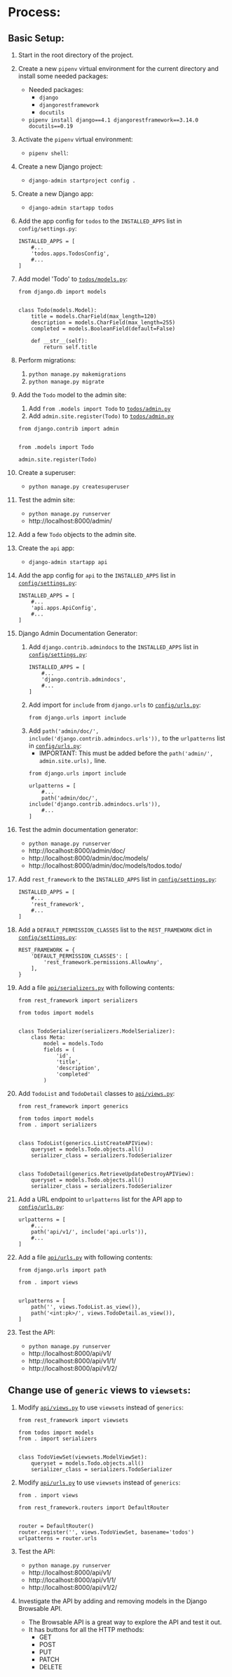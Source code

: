 # Process:

## Basic Setup:

1. Start in the root directory of the project.

1. Create a new `pipenv` virtual environment for the current directory and install some needed packages:
    * Needed packages:
        * `django`
        * `djangorestframework`
        * `docutils`
    * `pipenv install django==4.1 djangorestframework==3.14.0 docutils==0.19`

1. Activate the `pipenv` virtual environment:
    * `pipenv shell`:

1. Create a new Django project:
    * `django-admin startproject config .`

1. Create a new Django app:
    * `django-admin startapp todos`

1. Add the app config for `todos` to the `INSTALLED_APPS` list in `config/settings.py`:
    ```
    INSTALLED_APPS = [
        #...
        'todos.apps.TodosConfig',
        #...
    ]
    ```

1. Add model 'Todo' to [`todos/models.py`](../todos/models.py):
    ```
    from django.db import models


    class Todo(models.Model):
        title = models.CharField(max_length=120)
        description = models.CharField(max_length=255)
        completed = models.BooleanField(default=False)

        def __str__(self):
            return self.title
    ```

1. Perform migrations:
    1. `python manage.py makemigrations`
    1. `python manage.py migrate`

1. Add the `Todo` model to the admin site:
    1. Add `from .models import Todo` to [`todos/admin.py`](../todos/admin.py)
    1. Add `admin.site.register(Todo)` to [`todos/admin.py`](../todos/admin.py)
    ```
    from django.contrib import admin


    from .models import Todo

    admin.site.register(Todo)
    ```

1. Create a superuser:
    * `python manage.py createsuperuser`

1. Test the admin site:
    * `python manage.py runserver`
    * http://localhost:8000/admin/

1. Add a few `Todo` objects to the admin site.

1. Create the `api` app:
    * `django-admin startapp api`

1. Add the app config for `api` to the `INSTALLED_APPS` list in [`config/settings.py`](../config/settings.py):
    ```
    INSTALLED_APPS = [
        #...
        'api.apps.ApiConfig',
        #...
    ]
    ```

1. Django Admin Documentation Generator:
    1. Add `django.contrib.admindocs` to the `INSTALLED_APPS` list in [`config/settings.py`](../config/settings.py):
        ```
        INSTALLED_APPS = [
            #...
            'django.contrib.admindocs',
            #...
        ]
        ```
    1. Add import for `include` from `django.urls` to [`config/urls.py`](../config/urls.py):
        ```
        from django.urls import include
        ```
    1. Add `path('admin/doc/', include('django.contrib.admindocs.urls')),` to the `urlpatterns` list in [`config/urls.py`](../config/urls.py):
        * IMPORTANT: This must be added before the `path('admin/', admin.site.urls),` line.
        ```
        from django.urls import include

        urlpatterns = [
            #...
            path('admin/doc/', include('django.contrib.admindocs.urls')),
            #...
        ]
        ```

1. Test the admin documentation generator:
    * `python manage.py runserver`
    * http://localhost:8000/admin/doc/
    * http://localhost:8000/admin/doc/models/
    * http://localhost:8000/admin/doc/models/todos.todo/

1. Add `rest_framework` to the `INSTALLED_APPS` list in [`config/settings.py`](../config/settings.py):
    ```
    INSTALLED_APPS = [
        #...
        'rest_framework',
        #...
    ]
    ```

1. Add a `DEFAULT_PERMISSION_CLASSES` list to the `REST_FRAMEWORK` dict in [`config/settings.py`](../config/settings.py):
    ```
    REST_FRAMEWORK = {
        'DEFAULT_PERMISSION_CLASSES': [
            'rest_framework.permissions.AllowAny',
        ],
    }
    ```


1. Add a file [`api/serializers.py`](../api/serializers.py) with following contents:
    ```
    from rest_framework import serializers
    
    from todos import models
    
    
    class TodoSerializer(serializers.ModelSerializer):
        class Meta:
            model = models.Todo
            fields = (
                'id',
                'title',
                'description',
                'completed'
            )
    ```

1. Add `TodoList` and `TodoDetail` classes to [`api/views.py`](../api/views.py):
    ```
    from rest_framework import generics
    
    from todos import models
    from . import serializers
    
    
    class TodoList(generics.ListCreateAPIView):
        queryset = models.Todo.objects.all()
        serializer_class = serializers.TodoSerializer
    
    
    class TodoDetail(generics.RetrieveUpdateDestroyAPIView):
        queryset = models.Todo.objects.all()
        serializer_class = serializers.TodoSerializer
    ```

1. Add a URL endpoint to `urlpatterns` list for the API app to [`config/urls.py`](../config/urls.py):
    ```
    urlpatterns = [
        #...
        path('api/v1/', include('api.urls')),
        #...
    ]
    ```

1. Add a file [`api/urls.py`](../api/urls.py) with following contents:
    ```
    from django.urls import path

    from . import views


    urlpatterns = [
        path('', views.TodoList.as_view()),
        path('<int:pk>/', views.TodoDetail.as_view()),
    ]
    ```

1. Test the API:
    * `python manage.py runserver`
    * http://localhost:8000/api/v1/
    * http://localhost:8000/api/v1/1/
    * http://localhost:8000/api/v1/2/

## Change use of `generic` views to `viewsets`:

1. Modify [`api/views.py`](../api/views.py) to use `viewsets` instead of `generics`:
    ```
    from rest_framework import viewsets
    
    from todos import models
    from . import serializers
    
    
    class TodoViewSet(viewsets.ModelViewSet):
        queryset = models.Todo.objects.all()
        serializer_class = serializers.TodoSerializer
    ```

1. Modify [`api/urls.py`](../api/urls.py) to use `viewsets` instead of `generics`:
    ```
    from . import views

    from rest_framework.routers import DefaultRouter


    router = DefaultRouter()
    router.register('', views.TodoViewSet, basename='todos')
    urlpatterns = router.urls
    ```

1. Test the API:
    * `python manage.py runserver`
    * http://localhost:8000/api/v1/
    * http://localhost:8000/api/v1/1/
    * http://localhost:8000/api/v1/2/

1. Investigate the API by adding and removing models in the Django Browsable API.
    * The Browsable API is a great way to explore the API and test it out.
    * It has buttons for all the HTTP methods:
        * GET
        * POST
        * PUT
        * PATCH
        * DELETE
